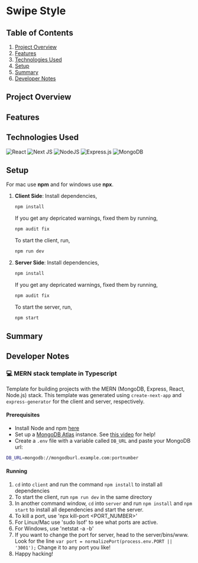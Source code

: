 # Swipe Style

## Table of Contents

1. [Project Overview](#project-overview)
2. [Features](#features)
3. [Technologies Used](#technologies-used)
4. [Setup](#setup)
5. [Summary](#summary)
6. [Developer Notes](#developer-notes)

## Project Overview

## Features

## Technologies Used

![React](https://img.shields.io/badge/react-%2320232a.svg?style=for-the-badge&logo=react&logoColor=%2361DAFB)
![Next JS](https://img.shields.io/badge/Next-black?style=for-the-badge&logo=next.js&logoColor=white)
![NodeJS](https://img.shields.io/badge/node.js-6DA55F?style=for-the-badge&logo=node.js&logoColor=white)
![Express.js](https://img.shields.io/badge/express.js-%23404d59.svg?style=for-the-badge&logo=express&logoColor=%2361DAFB)
![MongoDB](https://img.shields.io/badge/MongoDB-%234ea94b.svg?style=for-the-badge&logo=mongodb&logoColor=white)

## Setup

For mac use **npm** and for windows use **npx**.

1. **Client Side**:
   Install dependencies,

   ```bash
   npm install
   ```

   If you get any depricated warnings, fixed them by running,

   ```bash
   npm audit fix
   ```

   To start the client, run,

   ```bash
   npm run dev
   ```

2. **Server Side**:
   Install dependencies,

   ```bash
   npm install
   ```

   If you get any depricated warnings, fixed them by running,

   ```bash
   npm audit fix
   ```

   To start the server, run,

   ```bash
   npm start
   ```

## Summary

## Developer Notes

### 💻 MERN stack template in Typescript

Template for building projects with the MERN (MongoDB, Express, React, Node.js) stack.
This template was generated using `create-next-app` and `express-generator` for the
client and server, respectively.

#### Prerequisites

- Install Node and npm [here](https://nodejs.org/en/download/)
- Set up a [MongoDB Atlas](https://www.mongodb.com/) instance. See [this video](https://www.youtube.com/watch?v=CcOL5h_ZFJM) for help!
- Create a `.env` file with a variable called `DB_URL` and paste your MongoDB url:

```bash
DB_URL=mongodb://mongodburl.example.com:portnumber
```

#### Running

1. `cd` into `client` and run the command `npm install` to install all dependencies
2. To start the client, run `npm run dev` in the same directory
3. In another command window, `cd` into `server` and run `npm install` and `npm start`
   to install all dependencies and start the server.
4. To kill a port, use 'npx kill-port <PORT_NUMBER>'
5. For Linux/Mac use 'sudo lsof' to see what ports are active.
6. For Windows, use 'netstat -a -b'
7. If you want to change the port for server, head to the server/bins/www.
   Look for the line `var port = normalizePort(process.env.PORT || '3001');`
   Change it to any port you like!
8. Happy hacking!
